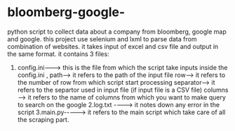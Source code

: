 # bloomberg-google-
python script to collect data about a company from bloomberg, google map and google. this project use selenium and lxml to parse data from combination of websites.
it takes input of excel and csv file and output in the same format.
it contains 3 files:
1. config.ini---> this is the file from which the script take inputs
       inside the config.ini , 
       path--> it refers to the path of the input file
       row--> it refers to the number of row from which script start processing 
       separator--> it refers to the separtor used in input file (if input file is a CSV file)
       columns --> it refers to the name of columns from which you want to make query to search on the google
2.log.txt ----> it notes down any error in the script 
3.main.py-----> it refers to the main script which take care of  all the scraping part.
